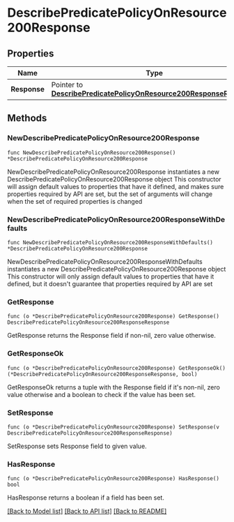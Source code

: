 # DescribePredicatePolicyOnResource200Response

## Properties

Name | Type | Description | Notes
------------ | ------------- | ------------- | -------------
**Response** | Pointer to [**DescribePredicatePolicyOnResource200ResponseResponse**](DescribePredicatePolicyOnResource200ResponseResponse.md) |  | [optional] 

## Methods

### NewDescribePredicatePolicyOnResource200Response

`func NewDescribePredicatePolicyOnResource200Response() *DescribePredicatePolicyOnResource200Response`

NewDescribePredicatePolicyOnResource200Response instantiates a new DescribePredicatePolicyOnResource200Response object
This constructor will assign default values to properties that have it defined,
and makes sure properties required by API are set, but the set of arguments
will change when the set of required properties is changed

### NewDescribePredicatePolicyOnResource200ResponseWithDefaults

`func NewDescribePredicatePolicyOnResource200ResponseWithDefaults() *DescribePredicatePolicyOnResource200Response`

NewDescribePredicatePolicyOnResource200ResponseWithDefaults instantiates a new DescribePredicatePolicyOnResource200Response object
This constructor will only assign default values to properties that have it defined,
but it doesn't guarantee that properties required by API are set

### GetResponse

`func (o *DescribePredicatePolicyOnResource200Response) GetResponse() DescribePredicatePolicyOnResource200ResponseResponse`

GetResponse returns the Response field if non-nil, zero value otherwise.

### GetResponseOk

`func (o *DescribePredicatePolicyOnResource200Response) GetResponseOk() (*DescribePredicatePolicyOnResource200ResponseResponse, bool)`

GetResponseOk returns a tuple with the Response field if it's non-nil, zero value otherwise
and a boolean to check if the value has been set.

### SetResponse

`func (o *DescribePredicatePolicyOnResource200Response) SetResponse(v DescribePredicatePolicyOnResource200ResponseResponse)`

SetResponse sets Response field to given value.

### HasResponse

`func (o *DescribePredicatePolicyOnResource200Response) HasResponse() bool`

HasResponse returns a boolean if a field has been set.


[[Back to Model list]](../README.md#documentation-for-models) [[Back to API list]](../README.md#documentation-for-api-endpoints) [[Back to README]](../README.md)


